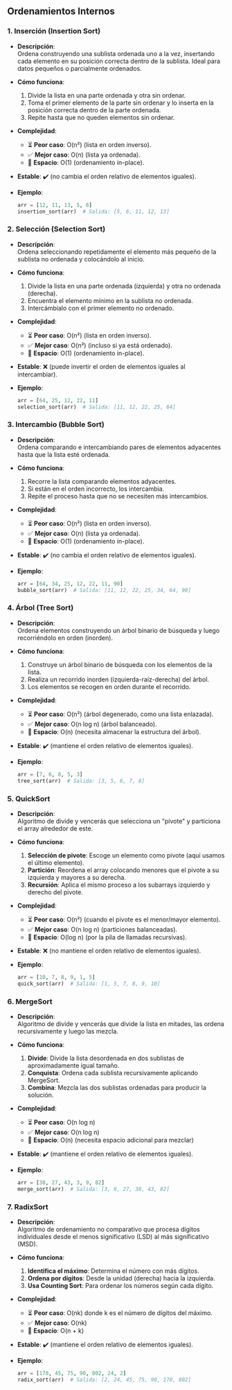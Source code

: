 ## Ordenamientos Internos

### 1. Inserción (Insertion Sort)
- **Descripción**:  
  Ordena construyendo una sublista ordenada uno a la vez, insertando cada elemento en su posición correcta dentro de la sublista. Ideal para datos pequeños o parcialmente ordenados.

- **Cómo funciona**:  
  1. Divide la lista en una parte ordenada y otra sin ordenar.  
  2. Toma el primer elemento de la parte sin ordenar y lo inserta en la posición correcta dentro de la parte ordenada.  
  3. Repite hasta que no queden elementos sin ordenar.

- **Complejidad**:  
  - ⏳ **Peor caso**: O(n²) (lista en orden inverso).  
  - ✅ **Mejor caso**: O(n) (lista ya ordenada).  
  - 💾 **Espacio**: O(1) (ordenamiento in-place).

- **Estable**: ✔️ (no cambia el orden relativo de elementos iguales).

- **Ejemplo**:
  ```python
  arr = [12, 11, 13, 5, 6]
  insertion_sort(arr)  # Salida: [5, 6, 11, 12, 13]

### 2. Selección (Selection Sort)
- **Descripción**:  
  Ordena seleccionando repetidamente el elemento más pequeño de la sublista no ordenada y colocándolo al inicio.

- **Cómo funciona**:  
  1. Divide la lista en una parte ordenada (izquierda) y otra no ordenada (derecha).  
  2. Encuentra el elemento mínimo en la sublista no ordenada.  
  3. Intercámbialo con el primer elemento no ordenado.  

- **Complejidad**:  
  - ⏳ **Peor caso**: O(n²) (lista en orden inverso).  
  - ✅ **Mejor caso**: O(n²) (incluso si ya está ordenado).  
  - 💾 **Espacio**: O(1) (ordenamiento in-place).  

- **Estable**: ❌ (puede invertir el orden de elementos iguales al intercambiar).  

- **Ejemplo**:  
  ```python
  arr = [64, 25, 12, 22, 11]
  selection_sort(arr)  # Salida: [11, 12, 22, 25, 64]

### 3. Intercambio (Bubble Sort)
- **Descripción**:  
  Ordena comparando e intercambiando pares de elementos adyacentes hasta que la lista esté ordenada.

- **Cómo funciona**:  
  1. Recorre la lista comparando elementos adyacentes.  
  2. Si están en el orden incorrecto, los intercambia.  
  3. Repite el proceso hasta que no se necesiten más intercambios.  

- **Complejidad**:  
  - ⏳ **Peor caso**: O(n²) (lista en orden inverso).  
  - ✅ **Mejor caso**: O(n) (lista ya ordenada).  
  - 💾 **Espacio**: O(1) (ordenamiento in-place).  

- **Estable**: ✔️ (no cambia el orden relativo de elementos iguales).  

- **Ejemplo**:  
  ```python
  arr = [64, 34, 25, 12, 22, 11, 90]
  bubble_sort(arr)  # Salida: [11, 12, 22, 25, 34, 64, 90]

### 4. Árbol (Tree Sort)
- **Descripción**:  
  Ordena elementos construyendo un árbol binario de búsqueda y luego recorriéndolo en orden (inorden).

- **Cómo funciona**:  
  1. Construye un árbol binario de búsqueda con los elementos de la lista.  
  2. Realiza un recorrido inorden (izquierda-raíz-derecha) del árbol.  
  3. Los elementos se recogen en orden durante el recorrido.  

- **Complejidad**:  
  - ⏳ **Peor caso**: O(n²) (árbol degenerado, como una lista enlazada).  
  - ✅ **Mejor caso**: O(n log n) (árbol balanceado).  
  - 💾 **Espacio**: O(n) (necesita almacenar la estructura del árbol).  

- **Estable**: ✔️ (mantiene el orden relativo de elementos iguales).  

- **Ejemplo**:  
  ```python
  arr = [7, 6, 8, 5, 3]
  tree_sort(arr)  # Salida: [3, 5, 6, 7, 8]

### 5. QuickSort
- **Descripción**:  
  Algoritmo de divide y vencerás que selecciona un "pivote" y particiona el array alrededor de este.

- **Cómo funciona**:  
  1. **Selección de pivote**: Escoge un elemento como pivote (aquí usamos el último elemento).  
  2. **Partición**: Reordena el array colocando menores que el pivote a su izquierda y mayores a su derecha.  
  3. **Recursión**: Aplica el mismo proceso a los subarrays izquierdo y derecho del pivote.  

- **Complejidad**:  
  - ⏳ **Peor caso**: O(n²) (cuando el pivote es el menor/mayor elemento).  
  - ✅ **Mejor caso**: O(n log n) (particiones balanceadas).  
  - 💾 **Espacio**: O(log n) (por la pila de llamadas recursivas).  

- **Estable**: ❌ (no mantiene el orden relativo de elementos iguales).  

- **Ejemplo**:  
  ```python
  arr = [10, 7, 8, 9, 1, 5]
  quick_sort(arr)  # Salida: [1, 5, 7, 8, 9, 10]

### 6. MergeSort
- **Descripción**:  
  Algoritmo de divide y vencerás que divide la lista en mitades, las ordena recursivamente y luego las mezcla.

- **Cómo funciona**:  
  1. **Divide**: Divide la lista desordenada en dos sublistas de aproximadamente igual tamaño.  
  2. **Conquista**: Ordena cada sublista recursivamente aplicando MergeSort.  
  3. **Combina**: Mezcla las dos sublistas ordenadas para producir la solución.  

- **Complejidad**:  
  - ⏳ **Peor caso**: O(n log n)  
  - ✅ **Mejor caso**: O(n log n)  
  - 💾 **Espacio**: O(n) (necesita espacio adicional para mezclar)  

- **Estable**: ✔️ (mantiene el orden relativo de elementos iguales).  

- **Ejemplo**:  
  ```python
  arr = [38, 27, 43, 3, 9, 82]
  merge_sort(arr)  # Salida: [3, 9, 27, 38, 43, 82]

### 7. RadixSort 
- **Descripción**:  
  Algoritmo de ordenamiento no comparativo que procesa dígitos individuales desde el menos significativo (LSD) al más significativo (MSD).

- **Cómo funciona**:  
  1. **Identifica el máximo**: Determina el número con más dígitos.  
  2. **Ordena por dígitos**: Desde la unidad (derecha) hacia la izquierda.  
  3. **Usa Counting Sort**: Para ordenar los números según cada dígito.  

- **Complejidad**:  
  - ⏳ **Peor caso**: O(nk) donde k es el número de dígitos del máximo.  
  - ✅ **Mejor caso**: O(nk)  
  - 💾 **Espacio**: O(n + k)  

- **Estable**: ✔️ (mantiene el orden relativo de elementos iguales).  

- **Ejemplo**:  
  ```python
  arr = [170, 45, 75, 90, 802, 24, 2]
  radix_sort(arr)  # Salida: [2, 24, 45, 75, 90, 170, 802]